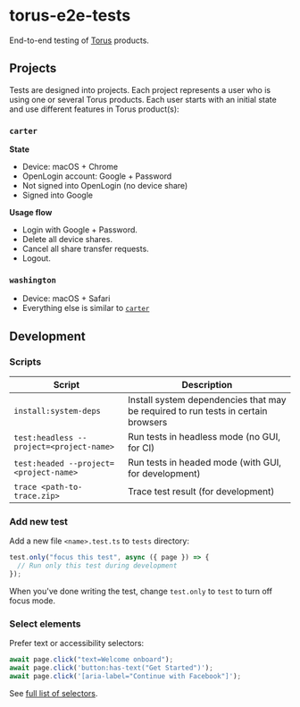# torus-e2e-tests

End-to-end testing of [Torus] products.

## Projects

Tests are designed into projects. Each project represents a user who is using one or several Torus products.
Each user starts with an initial state and use different features in Torus product(s):

### `carter`

**State**

- Device: macOS + Chrome
- OpenLogin account: Google + Password
- Not signed into OpenLogin (no device share)
- Signed into Google

**Usage flow**

- Login with Google + Password.
- Delete all device shares.
- Cancel all share transfer requests.
- Logout.

### `washington`

- Device: macOS + Safari
- Everything else is similar to [`carter`](#carter)

## Development

### Scripts

| Script                                   | Description                                                                       |
| ---------------------------------------- | --------------------------------------------------------------------------------- |
| `install:system-deps`                    | Install system dependencies that may be required to run tests in certain browsers |
| `test:headless --project=<project-name>` | Run tests in headless mode (no GUI, for CI)                                       |
| `test:headed --project=<project-name>`   | Run tests in headed mode (with GUI, for development)                              |
| `trace <path-to-trace.zip>`              | Trace test result (for development)                                               |

### Add new test

Add a new file `<name>.test.ts` to `tests` directory:

```ts
test.only("focus this test", async ({ page }) => {
  // Run only this test during development
});
```

When you've done writing the test, change `test.only` to `test` to turn off focus mode.

### Select elements

Prefer text or accessibility selectors:

```ts
await page.click("text=Welcome onboard");
await page.click('button:has-text("Get Started")');
await page.click('[aria-label="Continue with Facebook"]');
```

See [full list of selectors](https://playwright.dev/docs/selectors/#quick-guide).

<!-- Links -->

[torus]: https://tor.us
